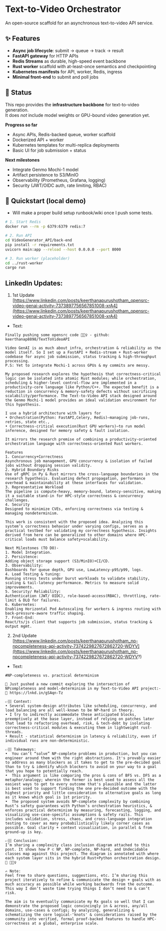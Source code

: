 # Text-to-Video Orchestrator

An open-source scaffold for an asynchronous text-to-video API service.

## ✨ Features
- **Async job lifecycle**: submit → queue → track → result
- **FastAPI gateway** for HTTP APIs
- **Redis Streams** as durable, high-speed event backbone
- **Rust worker** scaffold with at-least-once semantics and checkpointing
- **Kubernetes manifests** for API, worker, Redis, ingress
- **Minimal front-end** to submit and poll jobs

## 🚧 Status
This repo provides the **infrastructure backbone** for text-to-video generation.  
It does *not* include model weights or GPU-bound video generation yet.

**Progress so far**
- Async APIs, Redis-backed queue, worker scaffold
- Dockerized API + worker
- Kubernetes templates for multi-replica deployments
- Basic UI for job submission + status

**Next milestones**
- Integrate Genmo Mochi-1 model
- Artifact persistence to S3/MinIO
- Observability (Prometheus, Grafana, logging)
- Security (JWT/OIDC auth, rate limiting, RBAC)

## 🚀 Quickstart (local demo) 
- Will make a proper build setup runbook/wiki once I push some tests.
```bash
# 1. Start Redis
docker run --rm -p 6379:6379 redis:7

# 2. Run API
cd VideoGenerator_API/back-end
pip install -r requirements.txt
uvicorn main:app --reload --host 0.0.0.0 --port 8000

# 3. Run worker (placeholder)
cd ../rust-worker
cargo run
```

## LinkedIn Updates:
1. 1st Update [https://www.linkedin.com/posts/keerthanapurushotham_opensrc-video-genai-activity-7373897756567851008-xrA4](https://www.linkedin.com/posts/keerthanapurushotham_opensrc-video-genai-activity-7373897756567851008-xrA4)
  - Text:
  ```
  Finally pushing some opensrc code 🙆🏻‍♀️ - github: keerthanap8898/TextToVideoAPI

Video GenAI is as much about infra, orchestration & reliability as the model itself. So I set up a FastAPI + Redis-stream + Rust-worker codebase for async job submission, status tracking & high-throughput processing.
P.S: Yet to integrate Mochi-1 across GPUs & my commits are messy.

My proposed research explores the hypothesis that correctness-critical logic can be isolated into atomic Rust modules; while orchestration, scheduling & higher-level control-flow are implemented in a productivity-core language like Python/C++. The expected benefit is a reduction in concurrency & memory-safety defects without sacrificing scalability/performance. The Text-to-Video API stack designed around the Genmo Mochi-1 model provides an ideal validation environment for this hypothesis.

I use a hybrid architecture with layers for
• Orchestration(Python: FastAPI,Celery, Redis)—managing job-runs, retries, state etc.,
• Correctness-critical execution(Rust GPU workers)—to run model inference, designed for memory safety & fault isolation.

It mirrors the research premise of combining a productivity-oriented orchestration language with correctness-oriented Rust workers.

Features
1. Concurrency+Correctness
Asynchronous job management, GPU concurrency & isolation of failed jobs without dropping session validity.
2. Hybrid Boundary Risks
Use of gRPC in Py & Rust mirrors the cross-language boundaries in the research hypothesis. Evaluating defect propagation, performance overhead & maintainability at these interfaces for validation.
3. Representative Workload
The pipeline is compute-heavy, memory-bound, latency-sensitive, making it a suitable stand-in for HPC-style correctness & concurrency challenges.
4. Security
Designed to minimize CVEs, enforcing correctness via testing & managing nondeterminism.

This work is consistent with the proposed idea. Analyzing this system’s correctness behavior under varying configs, serves as a practical testbed for validating my correctness hypothesis. Insights derived from here can be generalized to other domains where HPC-critical loads must balance safety+scalability.

Next Milestones (TO DO)-
1. Model Integration.
2. Persistence:
Adding object storage support (S3/MinIO)+CI/CD.
3. Observability:
Dashboards for queue depth, GPU use, LowLatency-p95/p99, logs.
4. Load Testing & tuning:
Running stress tests under burst workloads to validate stability, scaling & tail-latency performance. Metrics to measure solid improvements.
5. Security/ Reliability:
Authentication (JWT/ OIDC), role-based-access(RBAC), throttling, rate-limit & DLQ for failures.
6. Kubernetes:
Enabling Horizontal Pod Autoscaling for workers & ingress routing with back-pressure-aware traffic shaping.
7. Front-End:
React/ts/js client that supports job submission, status tracking & output mgmt.
  ```
2. 2nd Update [https://www.linkedin.com/posts/keerthanapurushotham_np-npcompleteness-api-activity-7374229827672862720-WDYV](https://www.linkedin.com/posts/keerthanapurushotham_np-npcompleteness-api-activity-7374229827672862720-WDYV?)
  - Text:
  ```
  #NP-completeness vs. practical determinism

💫 Just pushed a new commit exploring the intersection of NPcompleteness and model-determinism in my Text-to-Video API project:-
🔗 https://lnkd.in/gSAqn-Tz

👉🏽 Context:
 • Several system-design attributes like scheduling, concurrency, and load_balancing are all well-known to be NP-hard in theory.
 • I try to indirectly accommodate these anticipated blocks, preemptively at the base layer, instead of relying on patches later that lead to refactoring overhead, risk, & tech-debt by isolating correctness-critical modules & executing them in lightweight rust-threads.
 • Result - statistical determinism in latency & reliability, even if individual runs are non-deterministic.

👉🏽 Takeaways:
 •  You can’t “solve” NP-complete problems in production, but you can engineer around them with the right abstractions. It's provably easier to address as many blockers as it takes to get to the pre-decided goal than to try & identify which blockers to avoid on your way to a goal that you hope to potentially reach.
 •  This argument is like comparing the pros & cons of BFS vs. DFS as a metaphor/analogy; wherein the former is best used to assess all the easiest ways to get to every outcome that's plausible and the latter is best used to support finding the one pre-decided outcome with the highest priority and little consideration to alternative goals as long as it knows which goal is 1st priority.
 •  The proposed system avoids NP-complete complexity by combining Rust’s safety guarantees with Python’s orchestration heuristics, & enforces practical determinism by measuring, forecasting, logging, and visualizing use-case-specific assumptions & safety rails. This includes validation, stress, chaos, and cross-language integration testing to cover as many probabilistically likely corner cases as possible. Goal clarity + context visualization, in parallel & from ground-up is key.

👉🏽 Conclusion:
I’m sharing a complexity class inclusion diagram attached to this post. It shows how P ⊂ NP, NP-complete, NP-hard, and Undecidable classes map against this project. The diagram is annotated with where each system layer sits in the hybrid Rust+Python orchestration design. 🙂 🙆🏻‍♀️

✍️ Note:
Feel free to share questions, suggestions, etc. I’m sharing this project iteratively to refine & communicate the design + goals with as much accuracy as possible while working backwards from the outcome. This way I don’t waste time trying things I don’t need to & can’t risk. 

The aim is to eventually communicate my Rx goals so well that I can demonstrate the proposed logic convincingly in & across, any/all domains, use-cases & configs; by analyzing, generalizing & schematizing the core logical-'knots' & considerations raised by the community into verified, formal proof-backed features to handle HPC-correctness at a global, enterprise scale.
```

